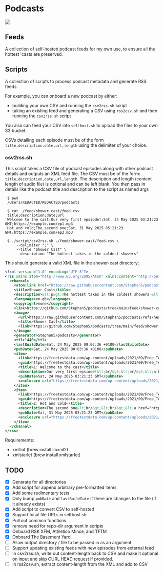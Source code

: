 # Podcasts
![](https://github.com/Stephan5/podcasts/actions/workflows/main.yml/badge.svg)
## Feeds
A collection of self-hosted podcast feeds for my own use, to ensure all the hottest 'casts are preserved.

## Scripts
A collection of scripts to process podcast metadata and generate RSS feeds.

For example, you can onboard a new podcast by either:
* building your own CSV and running the `csv2rss.sh` script
* taking an existing feed and generating a CSV using `rss2csv.sh` and then running the `csv2rss.sh` script

You also can feed your CSV into `selfhost.sh` to upload the files to your own S3 bucket. 

CSVs detailing each episode must be of the form `title,description,date,url,length` using the delimiter of your choice. 

### csv2rss.sh
This script takes a CSV file of podcast episodes along with other podcast details and outputs an XML feed file.
The CSV must be of the form: `title,description,date,url,length`. The description and length (content length of audio file) is optional and can be left blank.
You then pass in details like the podcast title and description to the script as named args

```shell
 $ pwd 
 /Users/REDACTED/REDACTED/podcasts

 $ cat ./feed/shower-cast/feed.csv
 title;description;date;url
 Welcome to the cast;Our very first epsiode!;Sat, 24 May 2025 03:21:23 GMT;https://example.com/ep1.mp3
 Hot and cold;The second one;Sat, 31 May 2025 05:21:23 GMT;https://example.com/ep2.mp3
 
 $ ./script/csv2rss.sh ./feed/shower-cast/feed.csv \
     --delimiter ";" \
     --title "Shower Cast" \
     --description "The hottest takes in the coldest showers"
```

This should generate a valid XML file in the shower-cast directory:
```xml
<?xml version="1.0" encoding="UTF-8"?>
<rss xmlns:atom="http://www.w3.org/2005/Atom" xmlns:content="http://purl.org/rss/1.0/modules/content/" xmlns:wfw="http://wellformedweb.org/CommentAPI/" xmlns:dc="http://purl.org/dc/elements/1.1/" xmlns:itunes="http://www.itunes.com/dtds/podcast-1.0.dtd" xmlns:googleplay="http://www.google.com/schemas/play-podcasts/1.0" xmlns:spotify="http://www.spotify.com/ns/rss" xmlns:podcast="https://podcastindex.org/namespace/1.0" xmlns:media="http://search.yahoo.com/mrss/" version="2.0">
  <channel>
    <atom:link href="https://raw.githubusercontent.com/Stephan5/podcasts/refs/heads/main/feed/shower-cast/feed.xml" rel="self" type="application/rss+xml"/>
    <title>Shower Cast</title>
    <description>&lt;p&gt;The hottest takes in the coldest showers &lt;/p&gt;&lt;br/&gt;&lt;br/&gt;&lt;p&gt;Generated using Stephan5/podcasts.&lt;/p&gt;</description>
    <language>en-gb</language>
    <copyright>none</copyright>
    <link>https://github.com/Stephan5/podcasts/tree/main/feed/shower-cast</link>
    <image>
      <url>https://raw.githubusercontent.com/Stephan5/podcasts/refs/heads/main/feed/shower-cast/image.jpg</url>
      <title>Shower Cast</title>
      <link>https://github.com/Stephan5/podcasts/tree/main/feed/shower-cast</link>
    </image>
    <generator>Stephan5/podcasts</generator>
    <ttl>1440</ttl>
    <lastBuildDate>Sat, 24 May 2025 00:03:36 +0100</lastBuildDate>
    <pubDate>Sat, 24 May 2025 00:03:36 +0100</pubDate>
    <item>
      <link>https://freetestdata.com/wp-content/uploads/2021/09/Free_Test_Data_100KB_MP3.mp3?id=2</link>
      <guid>https://freetestdata.com/wp-content/uploads/2021/09/Free_Test_Data_100KB_MP3.mp3?id=2</guid>
      <title>1: Welcome to the cast</title>
      <description>Our very first epsiode!&lt;br/&gt;&lt;br/&gt;&lt;a href="https://github.com/Stephan5/podcasts" rel="nofollow noopener" target="_blank"&gt;Generated using Stephan5/podcasts&lt;/a&gt;</description>
      <pubDate>Sat, 24 May 2025 03:21:23 GMT</pubDate>
      <enclosure url="https://freetestdata.com/wp-content/uploads/2021/09/Free_Test_Data_100KB_MP3.mp3?id=2" length="103016" type="audio/mpeg"/>
    </item>
    <item>
      <link>https://freetestdata.com/wp-content/uploads/2021/09/Free_Test_Data_100KB_MP3.mp3?id=2</link>
      <guid>https://freetestdata.com/wp-content/uploads/2021/09/Free_Test_Data_100KB_MP3.mp3?id=2</guid>
      <title>2: Hot and cold</title>
      <description>The second one&lt;br/&gt;&lt;br/&gt;&lt;a href="https://github.com/Stephan5/podcasts" rel="nofollow noopener" target="_blank"&gt;Generated using Stephan5/podcasts&lt;/a&gt;</description>
      <pubDate>Sat, 31 May 2025 05:21:23 GMT</pubDate>
      <enclosure url="https://freetestdata.com/wp-content/uploads/2021/09/Free_Test_Data_100KB_MP3.mp3?id=2" length="103016" type="audio/mpeg"/>
    </item>
  </channel>
</rss>
```

Requirements:
 * xmllint (brew install libxml2)
 * xmlstarlet (brew install xmlstarlet)

## TODO
- [x] Generate for all directories
- [x] Add script for append arbitrary pre-formatted items 
- [x] Add some rudimentary tests
- [x] Only bump `pubDate` and `lastBuildDate` if there are changes to the file (if it already exists)
- [x] Add script to convert CSV to self-hosted 
- [x] Support local file URLs in selfhost.sh
- [x] Pull out common functions
- [x] remove need for repo-dir argument in scripts
- [x] Onboard RSK XFM, Athletico Mince, and TFTM
- [x] Onboard The Basement Yard
- [ ] Allow output directory / file to be passed in as an argument
- [ ] Support updating existing feeds with new episodes from external feed
- [ ] In csv2rss.sh, write out content-length back to CSV and make it optional on input and skip CURL HEAD request if provided.
- [ ] In rss2csv.sh, extract content-length from the XML and add to CSV
